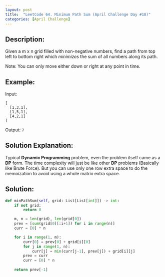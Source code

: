 ```yaml
---
layout: post
title:  "LeetCode 64. Minimum Path Sum (April Challenge Day #18)" 
categories: [April Challenge]
---
```

## Description:
Given a m x n grid filled with non-negative numbers, find a path from top left to bottom right which _minimizes_ the sum of all numbers along its path.

Note: You can only move either down or right at any point in time.

## Example:
Input:
```
[
  [1,3,1],
  [1,5,1],
  [4,2,1]
]
```

Output: `7`

## Solution Explanation:
Typical **Dynamic Programming** problem, even the problem itself came as a **DP** form. The time complexity will just be like other **DP** problems (Basically like Brute Force). But you can use only one row extra space to do the memoization to avoid using a whole matrix extra space.

## Solution:

```python
def minPathSum(self, grid: List[List[int]]) -> int:
    if not grid:
        return 0

    m, n = len(grid), len(grid[0])
    prev = [sum(grid[0][:i+1]) for i in range(n)]
    curr = [0] * n

    for i in range(1, m):
        curr[0] = prev[0] + grid[i][0]
        for j in range(1, n):
            curr[j] = min(curr[j-1], prev[j]) + grid[i][j]
        prev = curr
        curr = [0] * n
        
    return prev[-1]
```
